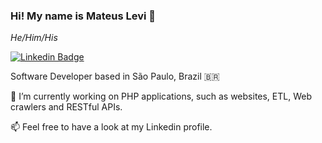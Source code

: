### Hi! My name is Mateus Levi 👋
_He/Him/His_

[![Linkedin Badge](https://img.shields.io/badge/-LinkedIn-blue?style=flat-square&logo=Linkedin&logoColor=white&link=https://www.linkedin.com/in/mateus-levi-silva-martins/)](https://www.linkedin.com/in/mateus-levi-silva-martins/)

Software Developer based in São Paulo, Brazil 🇧🇷


🔭 I’m currently working on PHP applications, such as websites, ETL, Web crawlers and RESTful APIs.


📫 Feel free to have a look at my Linkedin profile.
